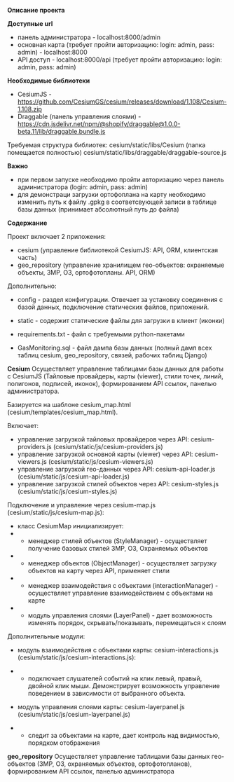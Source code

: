 ****Описание проекта****

**Доступные url**
- панель администратора - localhost:8000/admin
- основная карта (требует пройти авторизацию: login: admin, pass: admin) - localhost:8000
- API доступ - localhost:8000/api (требует пройти авторизацию: login: admin, pass: admin)

**Необходимые библиотеки**
- CesiumJS - https://github.com/CesiumGS/cesium/releases/download/1.108/Cesium-1.108.zip
- Draggable (панель управления слоями) - https://cdn.jsdelivr.net/npm/@shopify/draggable@1.0.0-beta.11/lib/draggable.bundle.js

Требуемая структура библиотек: cesium/static/libs/Cesium (папка помещается полностью)
                     cesium/static/libs/draggable/draggable-source.js

**Важно**
- при первом запуске необходимо пройти авторизацию через панель администратора (login: admin, pass: admin)
- для демонстраци загрузки ортофоплана на карту необходимо изменить путь к файлу .gpkg в соответсвующей записи в таблице базы данных (принимает абсолютный путь до файла)

**Содержание**

Проект включает 2 приложения:
- cesium (управление библиотекой CesiumJS: API, ORM, клиентская часть)
- geo_repository (управление хранилищем гео-объектов: охраняемые объекты, ЗМР, ОЗ, ортофотопланы. API, ORM)

Дополнительно:
- config - раздел конфигурации. Отвечает за установку соединения с базой данных, подключение статических файлов, приложений.
- static - содержит статические файлы для загрузки в клиент (иконки)
- requirements.txt - файл с требуемыми python-пакетами

- GasMonitoring.sql - файл дампа базы данных (полный дамп всех таблиц cesium, geo_repository, связей, рабочих таблиц Django)


**Cesium**
Осуществляет управление таблицами базы данных для работы с CesiumJS (Тайловые провайдеры, карты (viewer), стили точек, линий, полигонов, подписей, иконок), формированием API ссылок, панелью администратора.

Базируется на шаблоне cesium_map.html (cesium/templates/cesium_map.html).

Включает:
- управление загрузкой тайловых провайдеров через API: cesium-providers.js (cesium/static/js/cesium-providers.js)
- управление загрузкой основной карты (viewer) через API: cesium-viewers.js (cesium/static/js/cesium-viewers.js)
- управление загрузкой гео-данных через API: cesium-api-loader.js (cesium/static/js/cesium-api-loader.js)
- управление загрузкой стилей объектов через API: cesium-styles.js (cesium/static/js/cesium-styles.js)

Подключение и управление через cesium-map.js (cesium/static/js/cesium-map.js):
- класс CesiumMap инициализирует:
- - менеджер стилей объектов (StyleManager) - осуществляет получение базовых стилей ЗМР, ОЗ, Охраняемых объектов
- - менеджер объектов (ObjectManager) - осуществляет загрузку объектов на карту через API, применяет стили
- - менеджер взаимодействия с объектами (interactionManager) - осуществляет управление взаимодействием с объектами на карте
- - модуль управления слоями (LayerPanel) - дает возможность изменять порядок, скрывать/показывать, перемещаться к слоям

Дополнительные модули:
- модуль взаимодействия с объектами карты: cesium-interactions.js (cesium/static/js/cesium-interactions.js):
- - подключает слушателей событий на клик левый, правый, двойной клик мыши. Демонстрирует возможность управление поведением в зависимости от выбранного объекта.


- модуль управления слоями карты: cesium-layerpanel.js (cesium/static/js/cesium-layerpanel.js)
- - следит за объектами на карте, дает контроль над видимостью, порядком отображения

**geo_repository**
Осуществляет управление таблицами базы данных гео-объектов (ЗМР, ОЗ, охраняемых объектов, ортофотопланов), формированием API ссылок, панелью администратора
